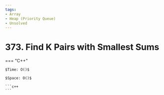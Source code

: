 ```yaml
---
tags:
- Array
- Heap (Priority Queue)
- Unsolved
---
```



# 373. Find K Pairs with Smallest Sums

=== "C++"

    $Time: O()$

    $Space: O()$

    ```c++
    ```